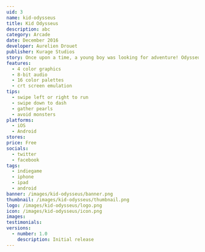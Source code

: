 ```yaml
---
uid: 3
name: kid-odysseus
title: Kid Odysseus
description: abc
category: Arcade
date: December 2016
developer: Aurelien Drouet
publisher: Kurage Studios
story: Once upon a time, a young boy was looking for adventure! Odysseus loves fantasy tales. He has special interest to the legend of crystal pearls. The day of his 8 years, the young boy undertakes a long journey to find the pearls. He shall run 8 magical mazes around the kingdom. Be careful young boy, the mazes are haunted by powerful monsters!
features:
  - 4 color graphics
  - 8-bit audio
  - 16 color palettes
  - crt screen emulation
tips:
  - swipe left or right to run
  - swipe down to dash
  - gather pearls
  - avoid monsters
platforms:
  - iOS
  - Android
stores:
price: Free
socials:
  - twitter
  - facebook
tags:
  - indiegame
  - iphone
  - ipad
  - android
banner: /images/kid-odysseus/banner.png
thumbnail: /images/kid-odysseus/thumbnail.png
logo: /images/kid-odysseus/logo.png
icon: /images/kid-odysseus/icon.png
images:
testimonials:
versions:
  - number: 1.0
    description: Initial release
---
```

